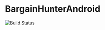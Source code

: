 # BargainHunterAndroid
[![Build Status](https://travis-ci.org/BargainHunter/BargainHunterAndroid.svg?branch=master)](https://travis-ci.org/BargainHunter/BargainHunterAndroid)
